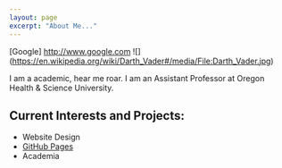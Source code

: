 ```yaml
---
layout: page
excerpt: "About Me..."
---
```

[Google] http://www.google.com
![] (https://en.wikipedia.org/wiki/Darth_Vader#/media/File:Darth_Vader.jpg)


I am a academic, hear me roar. I am an Assistant Professor at Oregon Health & Science University.

## Current Interests and Projects:

- Website Design
- [GitHub Pages](http://btran591.github.io)
- Academia
